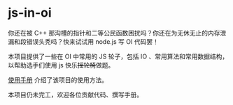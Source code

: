 # js-in-oi

你还在被 C++ 那沟槽的指针和二等公民函数困扰吗？你还在为无休无止的内存泄漏和段错误头秃吗？快来试试用 node.js 写 OI 代码罢！

本项目提供了一些在 OI 中常用的 JS 轮子，包括 IO 、常用算法和常用数据结构，以帮助选手们使用 js 快乐~~摇轮椅~~做题。

[使用手册](manual.md) 介绍了该项目的使用方法。

本项目仍未完工，欢迎各位贡献代码、撰写手册。